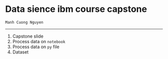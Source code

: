# Data sience ibm course capstone
`Manh Cuong Nguyen`
___

1. Capstone slide
2. Process data on `notebook`
3. Process data on `py` file
4. Dataset